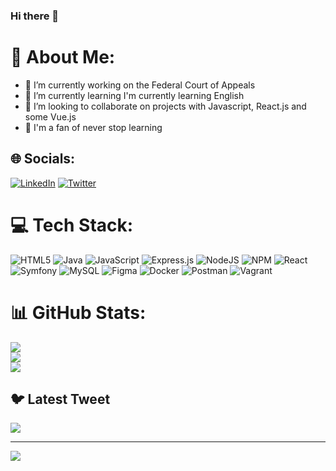 ### Hi there 👋

# 💫 About Me:
- 🔭 I’m currently working on the Federal Court of Appeals
- 🌱 I’m currently learning I'm currently learning English 
- 👯 I’m looking to collaborate on projects with Javascript, React.js and some Vue.js
- 🤔 I'm a fan of never stop learning



## 🌐 Socials:
[![LinkedIn](https://img.shields.io/badge/LinkedIn-%230077B5.svg?logo=linkedin&logoColor=white)](https://linkedin.com/in/https://www.linkedin.com/in/fabio-sebasti%C3%A1n/) [![Twitter](https://img.shields.io/badge/Twitter-%231DA1F2.svg?logo=Twitter&logoColor=white)](https://twitter.com/@fabio_b35) 

# 💻 Tech Stack:
![HTML5](https://img.shields.io/badge/html5-%23E34F26.svg?style=plastic&logo=html5&logoColor=white) ![Java](https://img.shields.io/badge/java-%23ED8B00.svg?style=plastic&logo=java&logoColor=white) ![JavaScript](https://img.shields.io/badge/javascript-%23323330.svg?style=plastic&logo=javascript&logoColor=%23F7DF1E) ![Express.js](https://img.shields.io/badge/express.js-%23404d59.svg?style=plastic&logo=express&logoColor=%2361DAFB) ![NodeJS](https://img.shields.io/badge/node.js-6DA55F?style=plastic&logo=node.js&logoColor=white) ![NPM](https://img.shields.io/badge/NPM-%23000000.svg?style=plastic&logo=npm&logoColor=white) ![React](https://img.shields.io/badge/react-%2320232a.svg?style=plastic&logo=react&logoColor=%2361DAFB) ![Symfony](https://img.shields.io/badge/symfony-%23000000.svg?style=plastic&logo=symfony&logoColor=white) ![MySQL](https://img.shields.io/badge/mysql-%2300f.svg?style=plastic&logo=mysql&logoColor=white) 	![Figma](https://img.shields.io/badge/figma-%23F24E1E.svg?style=plastic&logo=figma&logoColor=white) ![Docker](https://img.shields.io/badge/docker-%230db7ed.svg?style=plastic&logo=docker&logoColor=white) ![Postman](https://img.shields.io/badge/Postman-FF6C37?style=plastic&logo=postman&logoColor=white) ![Vagrant](https://img.shields.io/badge/vagrant-%231563FF.svg?style=plastic&logo=vagrant&logoColor=white)
# 📊 GitHub Stats:
![](https://github-readme-stats.vercel.app/api?username=fabioB33&theme=radical&hide_border=false&include_all_commits=false&count_private=false)<br/>
![](https://github-readme-streak-stats.herokuapp.com/?user=fabioB33&theme=radical&hide_border=false)<br/>
![](https://github-readme-stats.vercel.app/api/top-langs/?username=fabioB33&theme=radical&hide_border=false&include_all_commits=false&count_private=false&layout=compact)

## 🐦 Latest Tweet
[![](https://gtce.itsvg.in/api?username=@fabio_b35)](https://github.com/VishwaGauravIn/github-twitter-card-embed)

---
[![](https://visitcount.itsvg.in/api?id=fabioB33&icon=0&color=0)](https://visitcount.itsvg.in)

<!-- Proudly created with GPRM ( https://gprm.itsvg.in ) -->
